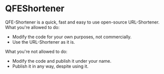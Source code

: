 # QFEShortener
QFE-Shortener is a quick, fast and easy to use open-source URL-Shortener. 
What you're allowed to do:
- Modify the code for your own purposes, not commercially.
- Use the URL-Shortener as it is.

What you're not allowed to do:
- Modify the code and publish it under your name.
- Publish it in any way, despite using it.
